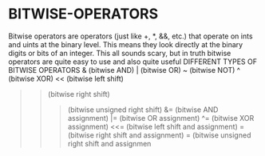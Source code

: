 # BITWISE-OPERATORS

Bitwise operators are operators (just like +, *, &&, etc.) that operate on ints and uints at the binary level. This means they look directly at the binary digits or bits of an integer. This all sounds scary, but in truth bitwise operators are quite easy to use and also quite useful
DIFFERENT TYPES OF BITWISE OPERATORS
& (bitwise AND)
| (bitwise OR)
~ (bitwise NOT)
^ (bitwise XOR)
<< (bitwise left shift)
>> (bitwise right shift)
>>> (bitwise unsigned right shift)
&= (bitwise AND assignment)
|= (bitwise OR assignment)
^= (bitwise XOR assignment)
<<= (bitwise left shift and assignment)
>>= (bitwise right shift and assignment)
>>>= (bitwise unsigned right shift and assignmen
